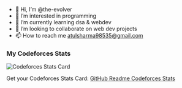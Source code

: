 - 👋 Hi, I’m @the-evolver
- 👀 I’m interested in programming
- 🌱 I’m currently learning dsa & webdev
- 💞️ I’m looking to collaborate on web dev projects
- 📫 How to reach me atulsharma98535@gmail.com
### My Codeforces Stats

![Codeforces Stats Card](https://codeforces-stats-api.herokuapp.com/stats?username=the_evolver&theme=1)

Get your Codeforces Stats Card: [GitHub Readme Codeforces Stats](https://github.com/the_evolver/github-readme-codeforces-stats)
<!---
the-evolver/the-evolver is a ✨ special ✨ repository because its `README.md` (this file) appears on your GitHub profile.
You can click the Preview link to take a look at your changes.
--->
